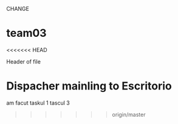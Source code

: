 CHANGE
# team03
<<<<<<< HEAD
<head>
Header of file
</head>

Dispacher mainling to Escritorio
=======
am facut taskul 1
tascul 3
>>>>>>> origin/master
